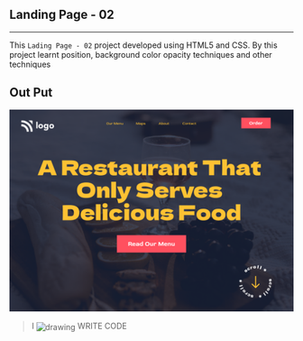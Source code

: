 ## Landing Page - 02
---
This `Lading Page - 02` project developed using HTML5 and CSS. By this project learnt position, background color opacity techniques and other techniques

## Out Put

![ProjectThumnail](/assets/Thumbnail.png)





>I <img align="center" src="https://cdn0.iconfinder.com/data/icons/small-n-flat/24/678087-heart-256.png" alt="drawing" style="width:17px;"/> WRITE CODE
